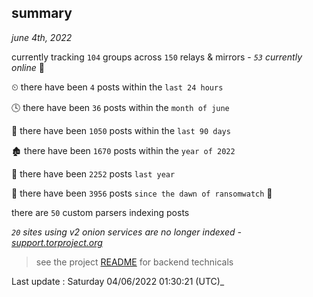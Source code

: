 
## summary
_june 4th, 2022_

currently tracking `104` groups across `150` relays & mirrors - _`53` currently online_ 📡

⏲ there have been `4` posts within the `last 24 hours`

🕓 there have been `36` posts within the `month of june`

📅 there have been `1050` posts within the `last 90 days`

🏚 there have been `1670` posts within the `year of 2022`

🚀 there have been `2252` posts `last year`

🦕 there have been `3956` posts `since the dawn of ransomwatch` 🐣

there are `50` custom parsers indexing posts

_`20` sites using v2 onion services are no longer indexed - [support.torproject.org](https://support.torproject.org/onionservices/v2-deprecation/)_

> see the project [README](https://github.com/jmousqueton/ransomwatch#readme) for backend technicals



Last update : Saturday 04/06/2022 01:30:21 (UTC)_

